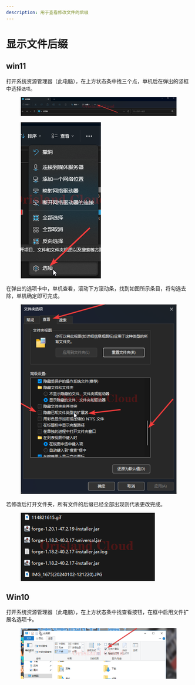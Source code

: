 ```yaml
---
description: 用于查看修改文件的后缀
---
```


# 显示文件后缀

## win11

打开系统资源管理器（此电脑），在上方状态条中找三个点，单机后在弹出的竖框中选择`选项`。

<figure><img src="../.gitbook/assets/explorer_MKZWD2ehTE.png" alt=""><figcaption></figcaption></figure>

<figure><img src="../.gitbook/assets/explorer_8QPv7xgQ3f.png" alt=""><figcaption></figcaption></figure>

在弹出的选项卡中，单机查看，滚动下方滚动条，找到如图所示条目，将勾选去除，单机确定即可完成。

<figure><img src="../.gitbook/assets/explorer_bizcDgDw73.png" alt=""><figcaption></figcaption></figure>

若修改后打开文件夹，所有文件的后缀已经全部出现则代表更改完成。

<figure><img src="../.gitbook/assets/explorer_6aIV9JvxTE.png" alt=""><figcaption></figcaption></figure>

## Win10

打开系统资源管理器（此电脑），在上方状态条中找查看按钮，在框中启用文件扩展名选项卡。

<figure><img src="../.gitbook/assets/chrome_XDWfAyQz15.png" alt=""><figcaption></figcaption></figure>

